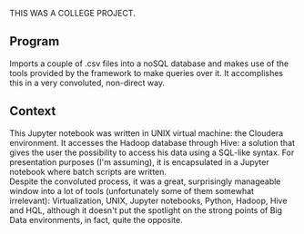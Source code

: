 THIS WAS A COLLEGE PROJECT.

## Program

Imports a couple of .csv files into a noSQL database and makes use of the tools provided by the framework to make queries over it. It accomplishes this in a very convoluted, non-direct way.

## Context

This Jupyter notebook was written in UNIX virtual machine: the Cloudera environment. It accesses the Hadoop database through Hive: a solution that gives the user the possibility to access his data using a SQL-like syntax. For presentation purposes (I'm assuming), it is encapsulated in a Jupyter notebook where batch scripts are written.  
Despite the convoluted process, it was a great, surprisingly manageable window into a lot of tools (unfortunately some of them somewhat irrelevant): Virtualization, UNIX, Jupyter notebooks, Python, Hadoop, Hive and HQL, although it doesn't put the spotlight on the strong points of Big Data environments, in fact, quite the opposite.